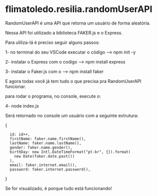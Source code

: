 # flimatoledo.resilia.randomUserAPI

RandomUserAPI é uma API que retorna um usuário de forma aleatória.

Nessa API foi utilizado a biblioteca FAKER.js e o Express. 

Para uliliza-lá é preciso seguir alguns passos:

1- no terminal do seu VSCode executar o código --> npm init -y 

2- instalar o Express com o codigo --> npm install express

3- instalar o Faker.js com o --> npm install faker

E agora todas você já tem tudo o que precisa pra RandomUserAPI funcionar. 

para rodar o programa, no console, execute o:

4- node index.js 


Será retornado no console um usuário com a seguinte extrutura: 

{
    
      id: id++,
      firstName: faker.name.firstName(),
      lastName: faker.name.lastName(),
      gender: faker.name.gender(),
      birthDay: new Intl.DateTimeFormat("pt-br", {}).format(
        new Date(faker.date.past())
      ),
      email: faker.internet.email(),
      password: faker.internet.password(),
    
  }
  
  
  Se for visualizado, é porque tudo está funcionando!
